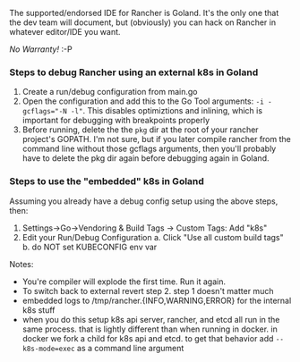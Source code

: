The supported/endorsed IDE for Rancher is Goland. It's the only one that the dev team will document, but (obviously) you can hack on Rancher in whatever editor/IDE you want.

*No Warranty!* :-P

### Steps to debug Rancher using an external k8s in Goland
1. Create a run/debug configuration from main.go
2. Open the configuration and add this to the Go Tool arguments: `-i -gcflags="-N -l"`. This disables optimiztions and inlining, which is important for debugging with breakpoints properly
3. Before running, delete the the `pkg` dir at the root of your rancher project's GOPATH. I'm not sure, but if you later compile rancher from the command line without those gcflags arguments, then you'll probably have to delete the pkg dir again before debugging again in Goland.

### Steps to use the "embedded" k8s in Goland
Assuming you already have a debug config setup using the above steps, then:
1. Settings->Go->Vendoring & Build Tags -> Custom Tags: Add "k8s"
2. Edit your Run/Debug Configuration
  a. Click "Use all custom build tags"
  b. do NOT set KUBECONFIG env var

Notes:
- You're compiler will explode the first time. Run it again.
- To switch back to external revert step 2.  step 1 doesn't matter much
- embedded logs  to /tmp/rancher.{INFO,WARNING,ERROR} for the internal k8s stuff
- when you do this setup k8s api server, rancher, and etcd all run in the same process.  that is lightly different than when running in docker.  in docker we fork a child for k8s api and etcd.  to get that behavior add `--k8s-mode=exec` as a command line argument